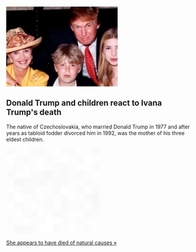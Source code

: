 
![Donald Trump and children react to Ivana Trump's death](./20220714235848.png)
## Donald Trump and children react to Ivana Trump's death

The native of Czechoslovakia, who married Donald Trump in 1977 and after years as tabloid fodder divorced him in 1992, was the mother of his three eldest children.

![pic](../square_bg.png)

[She appears to have died of natural causes »](https://www.yahoo.com/news/ivana-trump-dead-at-73-donald-first-wife-mother-ivanka-don-eric-nyc-195752108.html)
